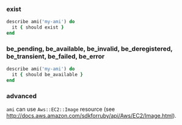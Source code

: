 ### exist

```ruby
describe ami('my-ami') do
  it { should exist }
end
```

### be_pending, be_available, be_invalid, be_deregistered, be_transient, be_failed, be_error

```ruby
describe ami('my-ami') do
  it { should be_available }
end
```

### advanced

`ami` can use `Aws::EC2::Image` resource (see http://docs.aws.amazon.com/sdkforruby/api/Aws/EC2/Image.html).

